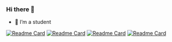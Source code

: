 ### Hi there 👋

- 🌱 I’m a student

[![Readme Card](https://github-readme-stats.vercel.app/api/pin/?username=TraGiang1002&repo=github-readme-stats)](https://github.com/TraGiang1002/github-readme-stats)
[![Readme Card](https://github-readme-stats.vercel.app/api/pin/?username=anuraghazra&repo=github-readme-stats)](https://github.com/anuraghazra/github-readme-stats)
[![Readme Card](https://github-readme-stats.vercel.app/api/pin/?username=TraGiang1002&repo=github-readme-stats)](https://github.com/anuraghazra/github-readme-stats)
[![Readme Card](https://github-readme-stats.vercel.app/api/pin/?username=anuraghazra&repo=github-readme-stats)](https://github.com/TraGiang1002/github-readme-stats)
